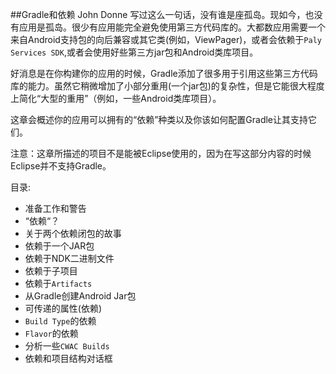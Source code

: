##Gradle和依赖
John Donne 写过这么一句话，没有谁是座孤岛。现如今，也没有应用是孤岛。很少有应用能完全避免使用第三方代码库的。大都数应用需要一个来自Android支持包的向后兼容或其它类(例如，ViewPager)，或者会依赖于`Paly Services SDK`,或者会使用好些第三方jar包和Android类库项目。

好消息是在你构建你的应用的时候，Gradle添加了很多用于引用这些第三方代码库的能力。虽然它稍微增加了小部分重用(一个jar包)的复杂性，但是它能很大程度上简化“大型的重用”（例如，一些Android类库项目）。

这章会概述你的应用可以拥有的“依赖”种类以及你该如何配置Gradle让其支持它们。

注意：这章所描述的项目不是能被Eclipse使用的，因为在写这部分内容的时候Eclipse并不支持Gradle。


目录:

* 准备工作和警告
* “依赖“？
* 关于两个依赖闭包的故事
* 依赖于一个JAR包
* 依赖于NDK二进制文件
* 依赖于子项目
* 依赖于`Artifacts`
* 从Gradle创建Android Jar包
* 可传递的属性(依赖)
* `Build Type`的依赖
* `Flavor`的依赖
* 分析一些`CWAC Builds`
* 依赖和项目结构对话框





